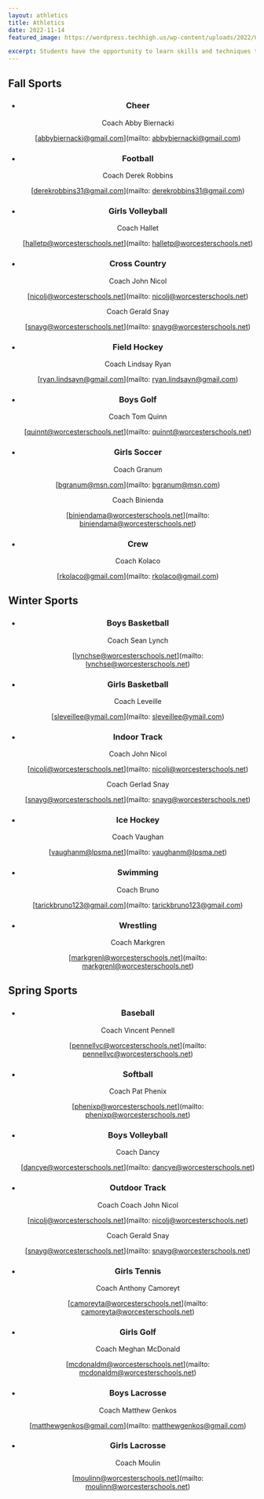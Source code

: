 ```yaml
---
layout: athletics
title: Athletics 
date: 2022-11-14
featured_image: https://wordpress.techhigh.us/wp-content/uploads/2022/04/riley-mccullough-iezcEpGuYdE-unsplash-1.jpg

excerpt: Students have the opportunity to learn skills and techniques that translate to what they learn in the classroom – leadership, teamwork, respect, dedication, mental and physical toughness on and off the playing field.
---
```





## Fall Sports

<div class="col-3" style="text-align: center;" markdown="1">

- ### Cheer
    Coach Abby Biernacki

    [abbybiernacki@gmail.com](mailto: abbybiernacki@gmail.com)

- ### Football
    Coach Derek Robbins

    [derekrobbins31@gmail.com](mailto: derekrobbins31@gmail.com)

- ### Girls Volleyball
    Coach Hallet

    [halletp@worcesterschools.net](mailto: halletp@worcesterschools.net)

- ### Cross Country
    Coach John Nicol

    [nicolj@worcesterschools.net](mailto: nicolj@worcesterschools.net)

    Coach Gerald Snay

    [snayg@worcesterschools.net](mailto: snayg@worcesterschools.net)

- ### Field Hockey
    Coach Lindsay Ryan

    [ryan.lindsayn@gmail.com](mailto: ryan.lindsayn@gmail.com)

- ### Boys Golf
    Coach Tom Quinn

    [quinnt@worcesterschools.net](mailto: quinnt@worcesterschools.net)

- ### Girls Soccer
    Coach Granum

    [bgranum@msn.com](mailto: bgranum@msn.com)

    Coach Binienda

    [biniendama@worcesterschools.net](mailto: biniendama@worcesterschools.net)

- ### Crew
    Coach Kolaco

    [rkolaco@gmail.com](mailto: rkolaco@gmail.com)

</div>

## Winter Sports

<div class="col-3" style="text-align: center;" markdown="1">

- ### Boys Basketball
    Coach Sean Lynch

    [lynchse@worcesterschools.net](mailto: lynchse@worcesterschools.net)

- ### Girls Basketball
    Coach Leveille

    [sleveillee@ymail.com](mailto: sleveillee@ymail.com)

- ### Indoor Track
    Coach John Nicol

    [nicolj@worcesterschools.net](mailto: nicolj@worcesterschools.net)

    Coach Gerlad Snay

    [snayg@worcesterschools.net](mailto: snayg@worcesterschools.net)

- ### Ice Hockey
    Coach Vaughan

    [vaughanm@lpsma.net](mailto: vaughanm@lpsma.net)

- ### Swimming
    Coach Bruno

    [tarickbruno123@gmail.com](mailto: tarickbruno123@gmail.com)

- ### Wrestling
    Coach Markgren

    [markgrenl@worcesterschools.net](mailto: markgrenl@worcesterschools.net)

</div>

## Spring Sports

<div class="col-3" style="text-align: center;" markdown="1">

- ### Baseball
    Coach Vincent Pennell

    [pennellvc@worcesterschools.net](mailto: pennellvc@worcesterschools.net)

- ### Softball
    Coach Pat Phenix

    [phenixp@worcesterschools.net](mailto: phenixp@worcesterschools.net)

- ### Boys Volleyball
    Coach Dancy

    [dancye@worcesterschools.net](mailto: dancye@worcesterschools.net)

- ### Outdoor Track
    Coach Coach John Nicol

    [nicolj@worcesterschools.net](mailto: nicolj@worcesterschools.net)

    Coach Gerald Snay

    [snayg@worcesterschools.net](mailto: snayg@worcesterschools.net)

- ### Girls Tennis
    Coach Anthony Camoreyt

    [camoreyta@worcesterschools.net](mailto: camoreyta@worcesterschools.net)

- ### Girls Golf
    Coach Meghan McDonald

    [mcdonaldm@worcesterschools.net](mailto: mcdonaldm@worcesterschools.net)

- ### Boys Lacrosse
    Coach Matthew Genkos

    [matthewgenkos@gmail.com](mailto: matthewgenkos@gmail.com)

- ### Girls Lacrosse
    Coach Moulin
    
    [moulinn@worcesterschools.net](mailto: moulinn@worcesterschools.net)

<div>